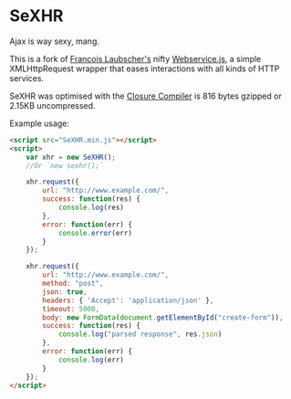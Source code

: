 SeXHR
=====

Ajax is way sexy, mang.

This is a fork of [Francois Laubscher's](http://djfranzwa.co.za/) nifty [Webservice.js](https://github.com/djfranzwa/Webservice.js), a simple XMLHttpRequest wrapper that eases interactions with all kinds of HTTP services.

SeXHR was optimised with the [Closure Compiler](https://developers.google.com/closure/compiler/) is 816 bytes gzipped or 2.15KB uncompressed.

Example usage:

```html
<script src="SeXHR.min.js"></script>
<script>
    var xhr = new SeXHR();
    //Or `new sexhr();`

    xhr.request({
        url: "http://www.example.com/",
        success: function(res) {
            console.log(res)
        },
        error: function(err) {
            console.error(err)
        }
    });

    xhr.request({
        url: "http://www.example.com/",
        method: "post",
        json: true,
        headers: { 'Accept': 'application/json' },
        timeout: 5000,
        body: new FormData(document.getElementById("create-form")),
        success: function(res) {
        	console.log("parsed response", res.json)
        },
        error: function(err) {
            console.log(err)
        }
    });
</script>
```